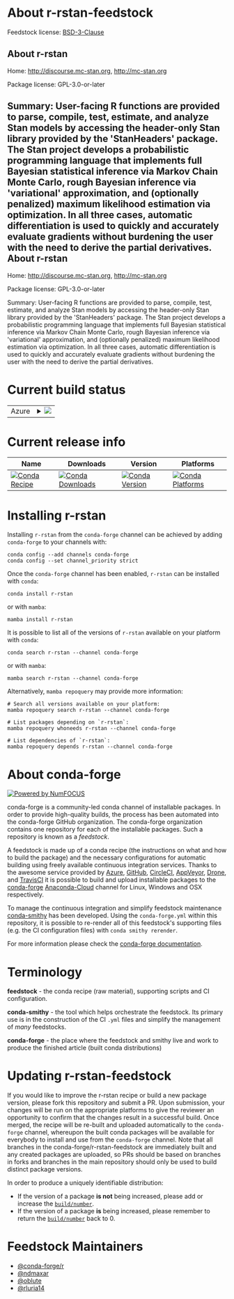 About r-rstan-feedstock
=======================

Feedstock license: [BSD-3-Clause](https://github.com/conda-forge/r-rstan-feedstock/blob/main/LICENSE.txt)

About r-rstan
-------------

Home: http://discourse.mc-stan.org, http://mc-stan.org

Package license: GPL-3.0-or-later

Summary: User-facing R functions are provided to parse, compile, test, estimate, and analyze Stan models by accessing the header-only Stan library provided by the 'StanHeaders' package. The Stan project develops a probabilistic programming language that implements full Bayesian statistical inference via Markov Chain Monte Carlo, rough Bayesian inference via 'variational' approximation, and (optionally penalized) maximum likelihood estimation via optimization. In all three cases, automatic differentiation is used to quickly and accurately evaluate gradients without burdening the user with the need to derive the partial derivatives.
About r-rstan
-------------

Home: http://discourse.mc-stan.org, http://mc-stan.org

Package license: GPL-3.0-or-later

Summary: User-facing R functions are provided to parse, compile, test, estimate, and analyze Stan models by accessing the header-only Stan library provided by the 'StanHeaders' package. The Stan project develops a probabilistic programming language that implements full Bayesian statistical inference via Markov Chain Monte Carlo, rough Bayesian inference via 'variational' approximation, and (optionally penalized) maximum likelihood estimation via optimization. In all three cases, automatic differentiation is used to quickly and accurately evaluate gradients without burdening the user with the need to derive the partial derivatives.

Current build status
====================


<table>
    
  <tr>
    <td>Azure</td>
    <td>
      <details>
        <summary>
          <a href="https://dev.azure.com/conda-forge/feedstock-builds/_build/latest?definitionId=4493&branchName=main">
            <img src="https://dev.azure.com/conda-forge/feedstock-builds/_apis/build/status/r-rstan-feedstock?branchName=main">
          </a>
        </summary>
        <table>
          <thead><tr><th>Variant</th><th>Status</th></tr></thead>
          <tbody><tr>
              <td>linux_64_r_base4.1</td>
              <td>
                <a href="https://dev.azure.com/conda-forge/feedstock-builds/_build/latest?definitionId=4493&branchName=main">
                  <img src="https://dev.azure.com/conda-forge/feedstock-builds/_apis/build/status/r-rstan-feedstock?branchName=main&jobName=linux&configuration=linux%20linux_64_r_base4.1" alt="variant">
                </a>
              </td>
            </tr><tr>
              <td>linux_64_r_base4.2</td>
              <td>
                <a href="https://dev.azure.com/conda-forge/feedstock-builds/_build/latest?definitionId=4493&branchName=main">
                  <img src="https://dev.azure.com/conda-forge/feedstock-builds/_apis/build/status/r-rstan-feedstock?branchName=main&jobName=linux&configuration=linux%20linux_64_r_base4.2" alt="variant">
                </a>
              </td>
            </tr><tr>
              <td>osx_64_r_base4.1</td>
              <td>
                <a href="https://dev.azure.com/conda-forge/feedstock-builds/_build/latest?definitionId=4493&branchName=main">
                  <img src="https://dev.azure.com/conda-forge/feedstock-builds/_apis/build/status/r-rstan-feedstock?branchName=main&jobName=osx&configuration=osx%20osx_64_r_base4.1" alt="variant">
                </a>
              </td>
            </tr><tr>
              <td>osx_64_r_base4.2</td>
              <td>
                <a href="https://dev.azure.com/conda-forge/feedstock-builds/_build/latest?definitionId=4493&branchName=main">
                  <img src="https://dev.azure.com/conda-forge/feedstock-builds/_apis/build/status/r-rstan-feedstock?branchName=main&jobName=osx&configuration=osx%20osx_64_r_base4.2" alt="variant">
                </a>
              </td>
            </tr>
          </tbody>
        </table>
      </details>
    </td>
  </tr>
</table>

Current release info
====================

| Name | Downloads | Version | Platforms |
| --- | --- | --- | --- |
| [![Conda Recipe](https://img.shields.io/badge/recipe-r--rstan-green.svg)](https://anaconda.org/conda-forge/r-rstan) | [![Conda Downloads](https://img.shields.io/conda/dn/conda-forge/r-rstan.svg)](https://anaconda.org/conda-forge/r-rstan) | [![Conda Version](https://img.shields.io/conda/vn/conda-forge/r-rstan.svg)](https://anaconda.org/conda-forge/r-rstan) | [![Conda Platforms](https://img.shields.io/conda/pn/conda-forge/r-rstan.svg)](https://anaconda.org/conda-forge/r-rstan) |

Installing r-rstan
==================

Installing `r-rstan` from the `conda-forge` channel can be achieved by adding `conda-forge` to your channels with:

```
conda config --add channels conda-forge
conda config --set channel_priority strict
```

Once the `conda-forge` channel has been enabled, `r-rstan` can be installed with `conda`:

```
conda install r-rstan
```

or with `mamba`:

```
mamba install r-rstan
```

It is possible to list all of the versions of `r-rstan` available on your platform with `conda`:

```
conda search r-rstan --channel conda-forge
```

or with `mamba`:

```
mamba search r-rstan --channel conda-forge
```

Alternatively, `mamba repoquery` may provide more information:

```
# Search all versions available on your platform:
mamba repoquery search r-rstan --channel conda-forge

# List packages depending on `r-rstan`:
mamba repoquery whoneeds r-rstan --channel conda-forge

# List dependencies of `r-rstan`:
mamba repoquery depends r-rstan --channel conda-forge
```


About conda-forge
=================

[![Powered by
NumFOCUS](https://img.shields.io/badge/powered%20by-NumFOCUS-orange.svg?style=flat&colorA=E1523D&colorB=007D8A)](https://numfocus.org)

conda-forge is a community-led conda channel of installable packages.
In order to provide high-quality builds, the process has been automated into the
conda-forge GitHub organization. The conda-forge organization contains one repository
for each of the installable packages. Such a repository is known as a *feedstock*.

A feedstock is made up of a conda recipe (the instructions on what and how to build
the package) and the necessary configurations for automatic building using freely
available continuous integration services. Thanks to the awesome service provided by
[Azure](https://azure.microsoft.com/en-us/services/devops/), [GitHub](https://github.com/),
[CircleCI](https://circleci.com/), [AppVeyor](https://www.appveyor.com/),
[Drone](https://cloud.drone.io/welcome), and [TravisCI](https://travis-ci.com/)
it is possible to build and upload installable packages to the
[conda-forge](https://anaconda.org/conda-forge) [Anaconda-Cloud](https://anaconda.org/)
channel for Linux, Windows and OSX respectively.

To manage the continuous integration and simplify feedstock maintenance
[conda-smithy](https://github.com/conda-forge/conda-smithy) has been developed.
Using the ``conda-forge.yml`` within this repository, it is possible to re-render all of
this feedstock's supporting files (e.g. the CI configuration files) with ``conda smithy rerender``.

For more information please check the [conda-forge documentation](https://conda-forge.org/docs/).

Terminology
===========

**feedstock** - the conda recipe (raw material), supporting scripts and CI configuration.

**conda-smithy** - the tool which helps orchestrate the feedstock.
                   Its primary use is in the construction of the CI ``.yml`` files
                   and simplify the management of *many* feedstocks.

**conda-forge** - the place where the feedstock and smithy live and work to
                  produce the finished article (built conda distributions)


Updating r-rstan-feedstock
==========================

If you would like to improve the r-rstan recipe or build a new
package version, please fork this repository and submit a PR. Upon submission,
your changes will be run on the appropriate platforms to give the reviewer an
opportunity to confirm that the changes result in a successful build. Once
merged, the recipe will be re-built and uploaded automatically to the
`conda-forge` channel, whereupon the built conda packages will be available for
everybody to install and use from the `conda-forge` channel.
Note that all branches in the conda-forge/r-rstan-feedstock are
immediately built and any created packages are uploaded, so PRs should be based
on branches in forks and branches in the main repository should only be used to
build distinct package versions.

In order to produce a uniquely identifiable distribution:
 * If the version of a package **is not** being increased, please add or increase
   the [``build/number``](https://docs.conda.io/projects/conda-build/en/latest/resources/define-metadata.html#build-number-and-string).
 * If the version of a package **is** being increased, please remember to return
   the [``build/number``](https://docs.conda.io/projects/conda-build/en/latest/resources/define-metadata.html#build-number-and-string)
   back to 0.

Feedstock Maintainers
=====================

* [@conda-forge/r](https://github.com/conda-forge/r/)
* [@ndmaxar](https://github.com/ndmaxar/)
* [@oblute](https://github.com/oblute/)
* [@rluria14](https://github.com/rluria14/)

